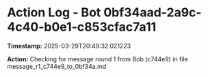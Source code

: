 # Action Log - Bot 0bf34aad-2a9c-4c40-b0e1-c853cfac7a11

**Timestamp:** 2025-03-29T20:49:32.021223

**Action:**
Checking for message round 1 from Bob (c744e9) in file message_r1_c744e9_to_0bf34a.md
